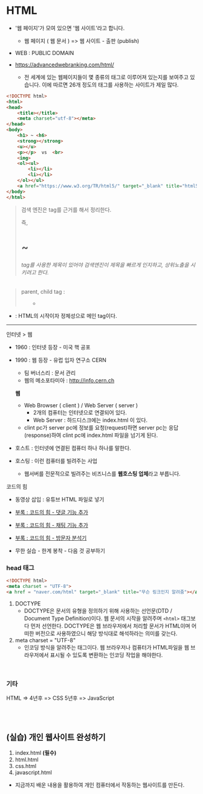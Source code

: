 # HTML

* '웹 페이지'가 모여 있으면 '웹 사이트'라고 합니다.
  * 웹 페이지 ( 웹 문서 ) => 웹 사이트 - 출판 (publish)

* WEB : PUBLIC DOMAIN
* https://advancedwebranking.com/html/
  * 전 세계에 있는 웹페이지들이 몇 종류의 태그로 이루어져 있는지를 보여주고 있습니다.
    이에 따르면 26개 정도의 태그를 사용하는 사이트가 제일 많다.

```html
<!DOCTYPE html>
<html>
<head>
	<title></title>    
    <meta charset="utf-8"></meta>
</head>
<body>
	<h1> ~ <h6>
	<strong></strong>    
	<u></u>
	<p></p>  vs  <br>
	<img>
	<ol><ul>    
		<li></li>
		<li></li>    
	</ol></ul>
    <a href="https://www.w3.org/TR/html5/" target="_blank" title="html5 specification">
</body>
</html>
```

> 검색 엔진은 tag를 근거를 해서 정리한다.
>
> 즉, <h1> ~ <h6> tag를 사용한 제목이 있어야 검색엔진이 제목을 빠르게 인지하고, 상위노출을 시키려고 한다.

> parent, child tag : <ol><ul><li>

* <a> : HTML의 시작이자 정체성으로 메인 tag이다.





---



인터넷 > 웹

* 1960 : 인터넷 등장 - 미국 핵 공포

* 1990 : 웹 등장 - 유럽 입자 연구소 CERN
  
  * 팀 버너스리 : 문서 관리
  * 웹의 메소포타미아 : http://info.cern.ch
  
  
  
  
  
  **웹**
  
  * Web Browser ( client ) / Web Server ( server ) 
    * 2개의 컴퓨터는 인터넷으로 연결되어 있다.
    * Web Server : 하드디스크에는 index.html 이 있다.
  * clint pc가 server pc에 정보를 요청(request)하면
    server pc는 응답(response)하여 clint pc에 index.html 파일을 넘기게 된다.



* 호스트 : 인터넷에 연결된 컴퓨터 하나 하나를 말한다.

* 호스팅 : 이런 컴퓨터를 빌려주는 사업
  * 웹서버를 전문적으로 빌려주는 비즈니스를 **웹호스팅 업체**라고 부릅니다.
  
  

코드의 힘

* 동영상 삽입 : 유튜브 HTML 파일로 넣기

* [부록 : 코드의 힘 - 댓글 기능 추가](https://opentutorials.org/course/3084/18594)

* [부록 : 코드의 힘 - 채팅 기능 추가](https://opentutorials.org/course/3084/18597)

* [부록 : 코드의 힘 - 방문자 분석기](https://opentutorials.org/course/3084/18899)

  

* 무한 실습 - 한계 봉착 - 다음 것 공부하기







### head 태그

```html
<!DOCTYPE html>
<meta charset = "UTF-8">
<a href = "naver.com/html" target="_blank" title="무슨 링크인지 알려줌"></a>
```

1. DOCTYPE
   - DOCTYPE은 문서의 유형을 정의하기 위해 사용하는 선언문(DTD / Document Type Definition)이다. 웹 문서의 시작을 알려주며 `<html>` 태그보다 먼저 선언한다. DOCTYPE은 웹 브라우저에서 처리할 문서가 HTML이며 어떠한 버전으로 사용하였으니 해당 방식대로 해석하라는 의미를 갖는다.
2. meta charset = "UTF-8"
   * 인코딩 방식을 알려주는 태그이다. 
     웹 브라우저나 컴퓨터가 HTML파일을 웹 브라우저에서 표시될 수 있도록 변환하는 인코딩 작업을 해야한다. 

<br>

### 기타

HTML => 4년후 => CSS
                5년후 => JavaScript

<br>

<br>

## (실습) 개인 웹사이트 완성하기

1. index.html **(필수)**
2. html.html
3. css.html
4. javascript.html

* 지금까지 배운 내용을 활용하여 개인 컴퓨터에서 작동하는 웹사이트를 만든다.

<br>
